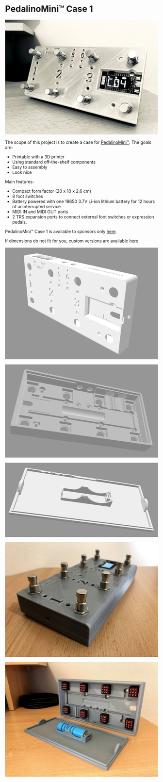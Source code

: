 # PedalinoMini™ Case 1

![Case-1](./PedalinoMini-Case-1.jpg "Case-1")

The scope of this project is to create a case for [PedalinoMini™](https://github.com/alf45tar/PedalinoMini). The goals are:

- Printable with a 3D printer
- Using standard off-the-shelf components
- Easy to assembly
- Look nice

Main features:

 - Compact form factor (20 x 10 x 2.6 cm)
 - 8 foot switches
 - Battery powered with one 18650 3.7V Li-ion lithium battery for 12 hours of uninterrupted service
 - MIDI IN and MIDI OUT ports
 - 2 TRS expansion ports to connect external foot switches or expression pedals.

PedalinoMini™ Case 1 is available to sponsors only [here](https://github.com/pedalino-sponsors/PedalinoMini/tree/main/case1).

If dimensions do not fit for you, custom versions are available [here](https://github.com/sponsors/alf45tar/sponsorships?sponsor=alf45tar&tier_id=69721&preview=false)

![Front](./PedalinoMini-Case-1-Body-Front.png "Front")

![Back](./PedalinoMini-Case-1-Body-Back.png "Back")

![Base](./PedalinoMini-Case-1-Base.png "Base")

![Outside](./PedalinoMini-Case-1-Outside.jpg "Outside")

![Inside](./PedalinoMini-Case-1-Inside.jpg "Inside")
